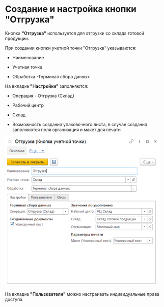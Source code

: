 # Создание и настройка кнопки "Отгрузка"

Кнопка **"Отгрузка"** используется для отгрузки со склада готовой продукции.

При создании кнопки учетной точки "Отгрузка" указываются:

- Наименование

- Учетная точка

- Обработка -Терминал сбора данных

На вкладке **"Настройки"** заполняются:

- Операция - Отгрузка (Склад)

- Рабочий центр
  
- Склад

- Возможность создания упаковочного листа, в случае создания заполняются поля организация и макет для печати

![1](NastroikaKnopkiOtgruzka.assets/1.png)

На вкладке **"Пользователи"** можно настраивать индивидуальные права доступа.